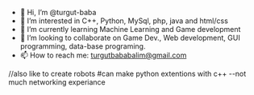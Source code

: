 - 👋 Hi, I’m @turgut-baba
- 👀 I’m interested in C++, Python, MySql, php, java and html/css
- 🌱 I’m currently learning Machine Learning and Game development
- 💞️ I’m looking to collaborate on Game Dev., Web development, GUI programming, data-base programing.
- 📫 How to reach me: turgutbababalim@gmail.com

//also like to create robots
#can make python extentions with c++
--not much networking experiance
